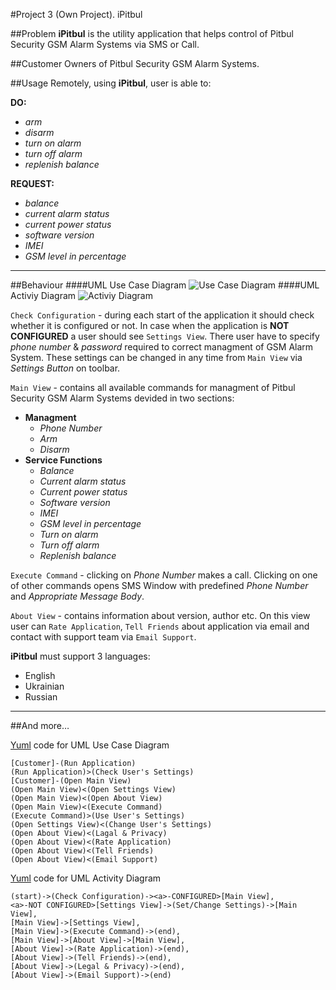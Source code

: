 #Project 3 (Own Project). iPitbul

##Problem
**iPitbul** is the utility application that helps control of Pitbul Security GSM Alarm Systems via SMS or Call.

##Customer
Owners of Pitbul Security GSM Alarm Systems.

##Usage
Remotely, using **iPitbul**, user is able to:
                 
**DO:**

- *arm*
- *disarm*
- *turn on alarm*
- *turn off alarm*
- *replenish balance*

**REQUEST:**

- *balance*
- *current alarm status*
- *current power status*
- *software version*
- *IMEI*
- *GSM level in percentage*

***
##Behaviour
####UML Use Case Diagram
![Use Case Diagram](https://raw.github.com/moleksyuk/osx-project-3/master/Docs/UseCaseDiagram.png)
####UML Activiy Diagram
![Activiy Diagram](https://raw.github.com/moleksyuk/osx-project-3/master/Docs/ActivityDiagram.png)


`Check Configuration` - during each start of the application it should check whether it is configured or not.
In case when the application is **NOT CONFIGURED** a user should see `Settings View`. There user have to specify *phone number* & *password* required to correct managment of GSM Alarm System. These settings can be changed in any time from `Main View` via *Settings Button* on toolbar.

`Main View` - contains all available commands for managment of Pitbul Security GSM Alarm Systems devided in two sections:

- **Managment**
	- *Phone Number*
	- *Arm*
	- *Disarm*
- **Service Functions**
	- *Balance*
	- *Current alarm status*
	- *Current power status*
	- *Software version*
	- *IMEI*
	- *GSM level in percentage*
	- *Turn on alarm*
	- *Turn off alarm*
	- *Replenish balance*

`Execute Command` - clicking on *Phone Number* makes a call. Clicking on one of other commands opens SMS Window with predefined *Phone Number* and *Appropriate Message Body*.

`About View` - contains information about version, author etc. On this view user can `Rate Application`, `Tell Friends` about application via email and contact with support team via `Email Support`.

**iPitbul** must support 3 languages:

- English
- Ukrainian
- Russian

---
##And more…

[Yuml](http://yuml.me/) code for UML Use Case Diagram

````
[Customer]-(Run Application)
(Run Application)>(Check User's Settings)
[Customer]-(Open Main View)
(Open Main View)<(Open Settings View)
(Open Main View)<(Open About View)
(Open Main View)<(Execute Command)
(Execute Command)>(Use User's Settings)
(Open Settings View)<(Change User's Settings)
(Open About View)<(Lagal & Privacy)
(Open About View)<(Rate Application)
(Open About View)<(Tell Friends)
(Open About View)<(Email Support)
````


[Yuml](http://yuml.me/) code for UML Activity Diagram

````
(start)->(Check Configuration)-><a>-CONFIGURED>[Main View],
<a>-NOT CONFIGURED>[Settings View]->(Set/Change Settings)->[Main View],
[Main View]->[Settings View],
[Main View]->(Execute Command)->(end),
[Main View]->[About View]->[Main View],
[About View]->(Rate Application)->(end),
[About View]->(Tell Friends)->(end),
[About View]->(Legal & Privacy)->(end),
[About View]->(Email Support)->(end)
````